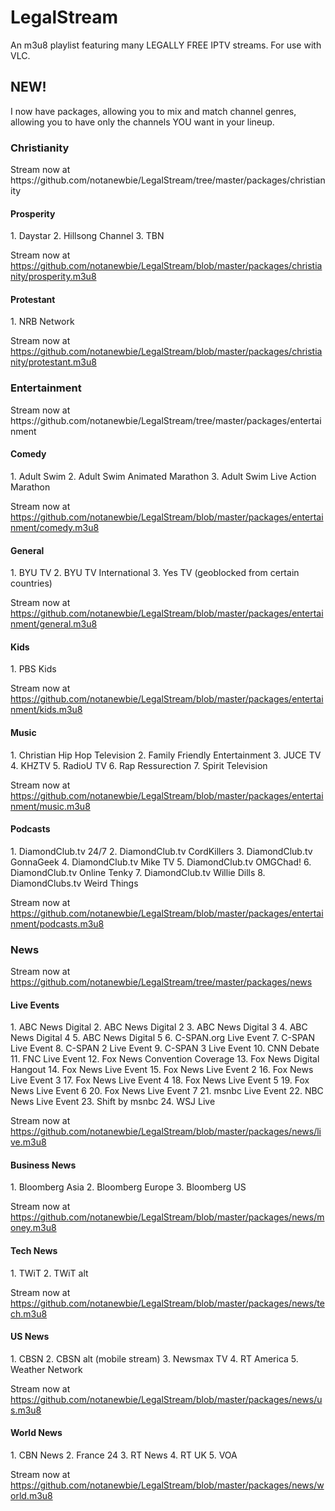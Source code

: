 <h1>LegalStream</h1>
An m3u8 playlist featuring many LEGALLY FREE IPTV streams. For use with VLC.
<h2>NEW!</h2>

I now have packages, allowing you to mix and match channel genres, allowing you to have only the channels YOU want in your lineup.

<h3>Christianity</h3>
Stream now at https://github.com/notanewbie/LegalStream/tree/master/packages/christianity
<h4> Prosperity</h4>
1. Daystar
2. Hillsong Channel
3. TBN

Stream now at https://github.com/notanewbie/LegalStream/blob/master/packages/christianity/prosperity.m3u8

<h4>Protestant</h4>
1. NRB Network

Stream now at https://github.com/notanewbie/LegalStream/blob/master/packages/christianity/protestant.m3u8

<h3>Entertainment</h3>
Stream now at https://github.com/notanewbie/LegalStream/tree/master/packages/entertainment
<h4>Comedy</h4>
1. Adult Swim
2. Adult Swim Animated Marathon
3. Adult Swim Live Action Marathon

Stream now at https://github.com/notanewbie/LegalStream/blob/master/packages/entertainment/comedy.m3u8

<h4>General</h4>
1. BYU TV
2. BYU TV International
3. Yes TV (geoblocked from certain countries)

Stream now at https://github.com/notanewbie/LegalStream/blob/master/packages/entertainment/general.m3u8

<h4>Kids</h4>
1. PBS Kids

Stream now at https://github.com/notanewbie/LegalStream/blob/master/packages/entertainment/kids.m3u8

<h4>Music</h4>
1. Christian Hip Hop Television
2. Family Friendly Entertainment
3. JUCE TV
4. KHZTV
5. RadioU TV
6. Rap Ressurection
7. Spirit Television

Stream now at https://github.com/notanewbie/LegalStream/blob/master/packages/entertainment/music.m3u8

<h4>Podcasts</h4>
1. DiamondClub.tv 24/7
2. DiamondClub.tv CordKillers
3. DiamondClub.tv GonnaGeek
4. DiamondClub.tv Mike TV
5. DiamondClub.tv OMGChad!
6. DiamondClub.tv Online Tenky
7. DiamondClub.tv Willie Dills
8. DiamondClubs.tv Weird Things

Stream now at https://github.com/notanewbie/LegalStream/blob/master/packages/entertainment/podcasts.m3u8

<h3>News</h3>

Stream now at https://github.com/notanewbie/LegalStream/tree/master/packages/news

<h4>Live Events</h4>
1. ABC News Digital
2. ABC News Digital 2
3. ABC News Digital 3
4. ABC News Digital 4
5. ABC News Digital 5
6. C-SPAN.org Live Event
7. C-SPAN Live Event
8. C-SPAN 2 Live Event
9. C-SPAN 3 Live Event
10. CNN Debate
11. FNC Live Event
12. Fox News Convention Coverage
13. Fox News Digital Hangout
14. Fox News Live Event
15. Fox News Live Event 2
16. Fox News Live Event 3
17. Fox News Live Event 4
18. Fox News Live Event 5
19. Fox News Live Event 6
20. Fox News Live Event 7
21. msnbc Live Event
22. NBC News Live Event
23. Shift by msnbc
24. WSJ Live

Stream now at https://github.com/notanewbie/LegalStream/blob/master/packages/news/live.m3u8

<h4>Business News</h4>
1. Bloomberg Asia
2. Bloomberg Europe
3. Bloomberg US

Stream now at https://github.com/notanewbie/LegalStream/blob/master/packages/news/money.m3u8

<h4>Tech News</h4>
1. TWiT
2. TWiT alt

Stream now at https://github.com/notanewbie/LegalStream/blob/master/packages/news/tech.m3u8

<h4>US News</h4>
1. CBSN
2. CBSN alt (mobile stream)
3. Newsmax TV
4. RT America
5. Weather Network

Stream now at https://github.com/notanewbie/LegalStream/blob/master/packages/news/us.m3u8

<h4>World News</h4>
1. CBN News
2. France 24
3. RT News
4. RT UK
5. VOA

Stream now at https://github.com/notanewbie/LegalStream/blob/master/packages/news/world.m3u8
